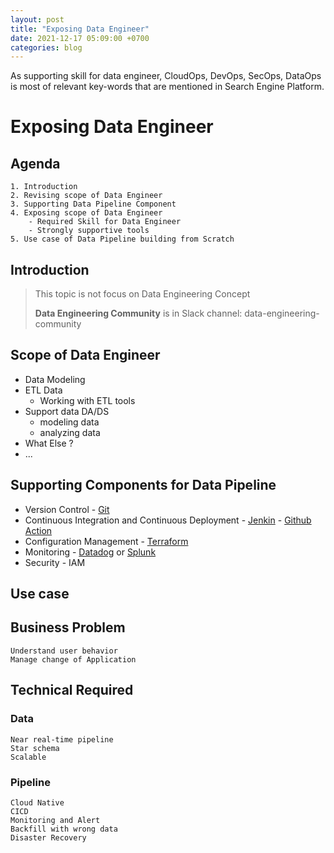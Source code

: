 ```yaml
---
layout: post
title: "Exposing Data Engineer"
date: 2021-12-17 05:09:00 +0700
categories: blog
---
```


As supporting skill for data engineer, CloudOps, DevOps, SecOps, DataOps is most of relevant key-words that are mentioned in Search Engine Platform.

# Exposing Data Engineer

## Agenda

    1. Introduction
    2. Revising scope of Data Engineer
    3. Supporting Data Pipeline Component
    4. Exposing scope of Data Engineer
        - Required Skill for Data Engineer
        - Strongly supportive tools
    5. Use case of Data Pipeline building from Scratch

## Introduction

> This topic is not focus on Data Engineering Concept
>
> **Data Engineering Community** is in Slack channel: data-engineering-community

## Scope of Data Engineer

- Data Modeling
- ETL Data
  - Working with ETL tools
- Support data DA/DS
  - modeling data
  - analyzing data
- What Else ?
- ...

## Supporting Components for Data Pipeline

- Version Control - [Git](https://git-scm.com)
- Continuous Integration and Continuous Deployment - [Jenkin](https://www.jenkins.io) - [Github Action](https://github.com/features/actions)
- Configuration Management - [Terraform](https://www.terraform.io)
- Monitoring - [Datadog](https://www.datadoghq.com) or [Splunk](https://www.splunk.com)
- Security - IAM

## Use case

## Business Problem

    Understand user behavior
    Manage change of Application

## Technical Required

### Data

    Near real-time pipeline
    Star schema
    Scalable

### Pipeline

    Cloud Native
    CICD
    Monitoring and Alert
    Backfill with wrong data
    Disaster Recovery
